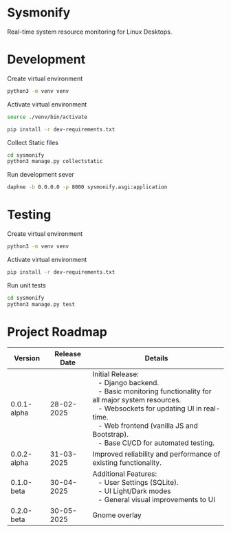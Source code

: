 # Sysmonify

Real-time system resource monitoring for Linux Desktops.

# Development

Create virtual environment

```bash
python3 -m venv venv
```

Activate virtual environment

```bash
source ./venv/bin/activate
```

```bash
pip install -r dev-requirements.txt
```

Collect Static files

```bash
cd sysmonify
python3 manage.py collectstatic
```

Run development sever

```bash
daphne -b 0.0.0.0 -p 8000 sysmonify.asgi:application
```

# Testing

Create virtual environment

```bash
python3 -m venv venv
```

Activate virtual environment

```bash
pip install -r dev-requirements.txt
```

Run unit tests

```bash
cd sysmonify
python3 manage.py test
```

# Project Roadmap

| Version | Release Date | Details |
|---------|--------------|---------|
| 0.0.1-alpha | 28-02-2025 | Initial Release: <br> &nbsp;&nbsp; - Django backend. <br> &nbsp;&nbsp; - Basic monitoring functionality for all major system resources. <br> &nbsp;&nbsp; - Websockets for updating UI in real-time. <br> &nbsp;&nbsp; - Web frontend (vanilla JS and Bootstrap). <br> &nbsp;&nbsp; - Base CI/CD for automated testing.
| 0.0.2-alpha | 31-03-2025 | Improved reliability and performance of existing functionality.
| 0.1.0-beta | 30-04-2025 | Additional Features: <br> &nbsp;&nbsp; - User Settings (SQLite). <br> &nbsp;&nbsp; - UI Light/Dark modes <br> &nbsp;&nbsp; - General visual improvements to UI
| 0.2.0-beta | 30-05-2025 | Gnome overlay
